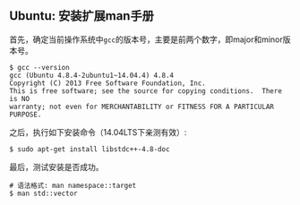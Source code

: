 ## Ubuntu: 安装扩展man手册

首先，确定当前操作系统中`gcc`的版本号，主要是前两个数字，即major和minor版本号。
```shell
$ gcc --version
gcc (Ubuntu 4.8.4-2ubuntu1~14.04.4) 4.8.4
Copyright (C) 2013 Free Software Foundation, Inc.
This is free software; see the source for copying conditions.  There is NO
warranty; not even for MERCHANTABILITY or FITNESS FOR A PARTICULAR PURPOSE.

```

之后，执行如下安装命令（14.04LTS下亲测有效）:
```shell
$ sudo apt-get install libstdc++-4.8-doc
```

最后，测试安装是否成功。
```shell
# 语法格式: man namespace::target
$ man std::vector
```


